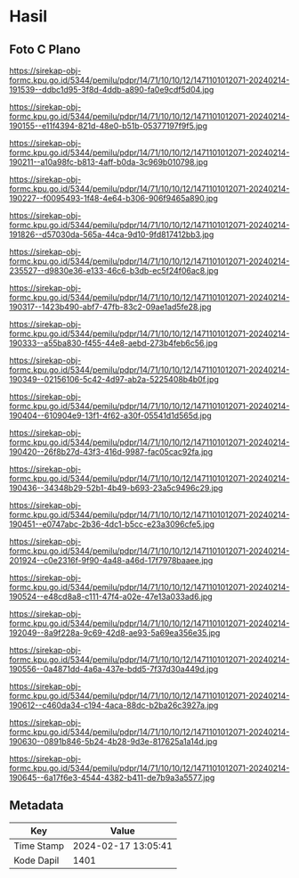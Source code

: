 # Hasil

## Foto C Plano

https://sirekap-obj-formc.kpu.go.id/5344/pemilu/pdpr/14/71/10/10/12/1471101012071-20240214-191539--ddbc1d95-3f8d-4ddb-a890-fa0e9cdf5d04.jpg

https://sirekap-obj-formc.kpu.go.id/5344/pemilu/pdpr/14/71/10/10/12/1471101012071-20240214-190155--e11f4394-821d-48e0-b51b-05377197f9f5.jpg

https://sirekap-obj-formc.kpu.go.id/5344/pemilu/pdpr/14/71/10/10/12/1471101012071-20240214-190211--a10a98fc-b813-4aff-b0da-3c969b010798.jpg

https://sirekap-obj-formc.kpu.go.id/5344/pemilu/pdpr/14/71/10/10/12/1471101012071-20240214-190227--f0095493-1f48-4e64-b306-906f9465a890.jpg

https://sirekap-obj-formc.kpu.go.id/5344/pemilu/pdpr/14/71/10/10/12/1471101012071-20240214-191826--d57030da-565a-44ca-9d10-9fd817412bb3.jpg

https://sirekap-obj-formc.kpu.go.id/5344/pemilu/pdpr/14/71/10/10/12/1471101012071-20240214-235527--d9830e36-e133-46c6-b3db-ec5f24f06ac8.jpg

https://sirekap-obj-formc.kpu.go.id/5344/pemilu/pdpr/14/71/10/10/12/1471101012071-20240214-190317--1423b490-abf7-47fb-83c2-09ae1ad5fe28.jpg

https://sirekap-obj-formc.kpu.go.id/5344/pemilu/pdpr/14/71/10/10/12/1471101012071-20240214-190333--a55ba830-f455-44e8-aebd-273b4feb6c56.jpg

https://sirekap-obj-formc.kpu.go.id/5344/pemilu/pdpr/14/71/10/10/12/1471101012071-20240214-190349--02156106-5c42-4d97-ab2a-5225408b4b0f.jpg

https://sirekap-obj-formc.kpu.go.id/5344/pemilu/pdpr/14/71/10/10/12/1471101012071-20240214-190404--610904e9-13f1-4f62-a30f-05541d1d565d.jpg

https://sirekap-obj-formc.kpu.go.id/5344/pemilu/pdpr/14/71/10/10/12/1471101012071-20240214-190420--26f8b27d-43f3-416d-9987-fac05cac92fa.jpg

https://sirekap-obj-formc.kpu.go.id/5344/pemilu/pdpr/14/71/10/10/12/1471101012071-20240214-190436--34348b29-52b1-4b49-b693-23a5c9496c29.jpg

https://sirekap-obj-formc.kpu.go.id/5344/pemilu/pdpr/14/71/10/10/12/1471101012071-20240214-190451--e0747abc-2b36-4dc1-b5cc-e23a3096cfe5.jpg

https://sirekap-obj-formc.kpu.go.id/5344/pemilu/pdpr/14/71/10/10/12/1471101012071-20240214-201924--c0e2316f-9f90-4a48-a46d-17f7978baaee.jpg

https://sirekap-obj-formc.kpu.go.id/5344/pemilu/pdpr/14/71/10/10/12/1471101012071-20240214-190524--e48cd8a8-c111-47f4-a02e-47e13a033ad6.jpg

https://sirekap-obj-formc.kpu.go.id/5344/pemilu/pdpr/14/71/10/10/12/1471101012071-20240214-192049--8a9f228a-9c69-42d8-ae93-5a69ea356e35.jpg

https://sirekap-obj-formc.kpu.go.id/5344/pemilu/pdpr/14/71/10/10/12/1471101012071-20240214-190556--0a4871dd-4a6a-437e-bdd5-7f37d30a449d.jpg

https://sirekap-obj-formc.kpu.go.id/5344/pemilu/pdpr/14/71/10/10/12/1471101012071-20240214-190612--c460da34-c194-4aca-88dc-b2ba26c3927a.jpg

https://sirekap-obj-formc.kpu.go.id/5344/pemilu/pdpr/14/71/10/10/12/1471101012071-20240214-190630--0891b846-5b24-4b28-9d3e-817625a1a14d.jpg

https://sirekap-obj-formc.kpu.go.id/5344/pemilu/pdpr/14/71/10/10/12/1471101012071-20240214-190645--6a17f6e3-4544-4382-b411-de7b9a3a5577.jpg


## Metadata

| Key        | Value               |
| ---------- | ------------------- |
| Time Stamp | 2024-02-17 13:05:41 |
| Kode Dapil | 1401                |



